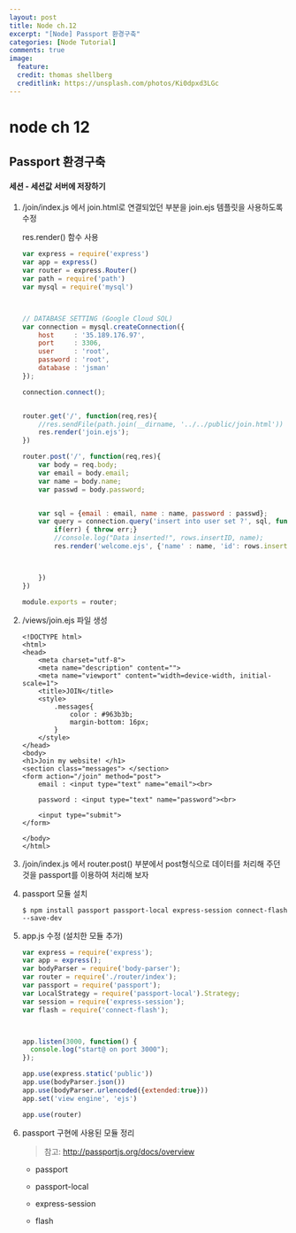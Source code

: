 ```yaml
---
layout: post
title: Node ch.12
excerpt: "[Node] Passport 환경구축"
categories: [Node Tutorial]
comments: true
image:
  feature:
  credit: thomas shellberg
  creditlink: https://unsplash.com/photos/Ki0dpxd3LGc
---
```


# node ch 12

## Passport 환경구축

#### 세션 - 세션값 서버에 저장하기


1. /join/index.js 에서 join.html로 연결되었던 부분을 join.ejs 템플릿을 사용하도록 수정

    res.render() 함수 사용

    ```js
    var express = require('express')
    var app = express()
    var router = express.Router()
    var path = require('path')
    var mysql = require('mysql')



    // DATABASE SETTING (Google Cloud SQL)
    var connection = mysql.createConnection({
        host     : '35.189.176.97',
        port     : 3306,
        user     : 'root',
        password : 'root',
        database : 'jsman'
    });

    connection.connect();


    router.get('/', function(req,res){
        //res.sendFile(path.join(__dirname, '../../public/join.html'))
        res.render('join.ejs');
    })

    router.post('/', function(req,res){
        var body = req.body;
        var email = body.email;
        var name = body.name;
        var passwd = body.password;


        var sql = {email : email, name : name, password : passwd};
        var query = connection.query('insert into user set ?', sql, function(err, rows) {
            if(err) { throw err;}
            //console.log("Data inserted!", rows.insertID, name);
            res.render('welcome.ejs', {'name' : name, 'id': rows.insertId})



        })
    })

    module.exports = router;
    ```


2. /views/join.ejs 파일 생성

    ```ejs
    <!DOCTYPE html>
    <html>
    <head>
        <meta charset="utf-8">
        <meta name="description" content="">
        <meta name="viewport" content="width=device-width, initial-scale=1">
        <title>JOIN</title>
        <style>
            .messages{
                color : #963b3b;
                margin-bottom: 16px;
            }
        </style>
    </head>
    <body>
    <h1>Join my website! </h1>
    <section class="messages"> </section>
    <form action="/join" method="post">
        email : <input type="text" name="email"><br>

        password : <input type="text" name="password"><br>

        <input type="submit">
    </form>

    </body>
    </html>

    ```


3. /join/index.js 에서 router.post() 부분에서 post형식으로 데이터를 처리해 주던 것을 passport를 이용하여 처리해 보자


4. passport 모듈 설치

    `$ npm install passport passport-local express-session connect-flash --save-dev`

5. app.js 수정 (설치한 모듈 추가)

    ```js
    var express = require('express');
    var app = express();
    var bodyParser = require('body-parser');
    var router = require('./router/index');
    var passport = require('passport');
    var LocalStrategy = require('passport-local').Strategy;
    var session = require('express-session');
    var flash = require('connect-flash');



    app.listen(3000, function() {
      console.log("start@ on port 3000");
    });

    app.use(express.static('public'))
    app.use(bodyParser.json())
    app.use(bodyParser.urlencoded({extended:true}))
    app.set('view engine', 'ejs')

    app.use(router)


    ```

6. passport 구현에 사용된 모듈 정리

    > 참고: http://passportjs.org/docs/overview 

     * passport

     * passport-local

     * express-session

     * flash
